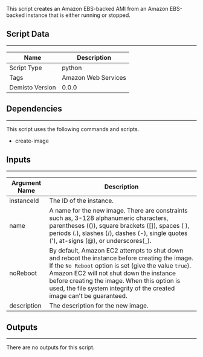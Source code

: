 This script creates an Amazon EBS-backed AMI from an Amazon EBS-backed instance that is either running or stopped.

## Script Data
---

| **Name** | **Description** |
| --- | --- |
| Script Type | python |
| Tags | Amazon Web Services |
| Demisto Version | 0.0.0 |

## Dependencies
---
This script uses the following commands and scripts.
* create-image

## Inputs
---

| **Argument Name** | **Description** |
| --- | --- |
| instanceId | The ID of the instance. |
| name | A name for the new image. There are constraints such as, 3-128 alphanumeric characters, parentheses (()), square brackets ([]), spaces ( ), periods (.), slashes (/), dashes (-), single quotes ('), at-signs (@), or underscores(_). |
| noReboot | By default, Amazon EC2 attempts to shut down and reboot the instance before creating the image. If the `No Reboot` option is set (give the value `true`). Amazon EC2 will not shut down the instance before creating the image. When this option is used, the file system integrity of the created image can't be guaranteed. |
| description | The description for the new image. |

## Outputs
---
There are no outputs for this script.
